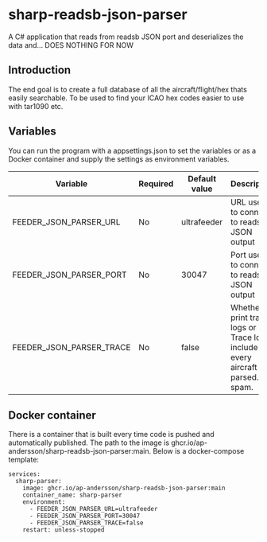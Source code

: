 # sharp-readsb-json-parser
A C# application that reads from readsb JSON port and deserializes the data and... DOES NOTHING FOR NOW

## Introduction

The end goal is to create a full database of all the aircraft/flight/hex thats easily searchable. To be used to find your ICAO hex codes easier to use with tar1090 etc.

## Variables

You can run the program with a appsettings.json to set the variables or as a Docker container and supply the settings as environment variables.

| Variable | Required | Default value | Description
| --- | ----------- | --- | ---
| FEEDER_JSON_PARSER_URL | No | ultrafeeder | URL used to connect to readsb JSON output
| FEEDER_JSON_PARSER_PORT | No | 30047 | Port used to connect to readsb JSON  output 
| FEEDER_JSON_PARSER_TRACE | No | false | Whether to print trace logs or not. Trace logs include every aircraft info parsed. Will spam.

## Docker container
There is a container that is built every time code is pushed and automatically published. The path to the image is ghcr.io/ap-andersson/sharp-readsb-json-parser:main. Below is a docker-compose template:

``` 
services:
  sharp-parser:
    image: ghcr.io/ap-andersson/sharp-readsb-json-parser:main
    container_name: sharp-parser
    environment:
      - FEEDER_JSON_PARSER_URL=ultrafeeder
      - FEEDER_JSON_PARSER_PORT=30047
      - FEEDER_JSON_PARSER_TRACE=false
    restart: unless-stopped
```
